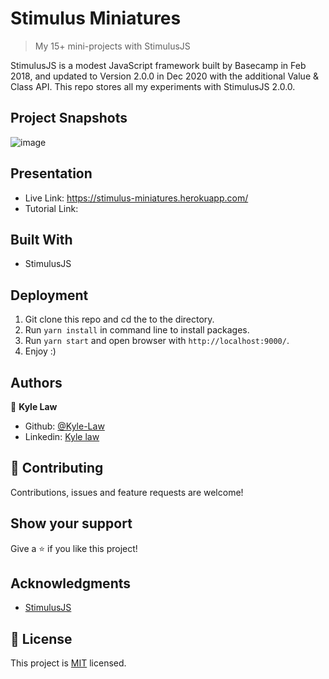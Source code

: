 # Stimulus Miniatures

> My 15+ mini-projects with StimulusJS

StimulusJS is a modest JavaScript framework built by Basecamp in Feb 2018, and updated to Version 2.0.0 in Dec 2020 with the additional Value & Class API. This repo stores all my experiments with StimulusJS 2.0.0.

## Project Snapshots

![image](https://user-images.githubusercontent.com/55923773/118135825-0892bc80-b436-11eb-8838-d13937b356bc.png)

## Presentation
- Live Link: https://stimulus-miniatures.herokuapp.com/
- Tutorial Link:

## Built With

- StimulusJS

## Deployment

1. Git clone this repo and cd the to the directory.
2. Run `yarn install` in command line to install packages.
3. Run `yarn start` and open browser with `http://localhost:9000/`.
4. Enjoy :)

## Authors

👤 **Kyle Law**

- Github: [@Kyle-Law](https://github.com/Kyle-Law)
- Linkedin: [Kyle law](https://www.linkedin.com/in/kyle-lawzhunkhing/)

## 🤝 Contributing

Contributions, issues and feature requests are welcome!

## Show your support

Give a ⭐️ if you like this project!

## Acknowledgments

- [StimulusJS](https://github.com/hotwired/stimulus)

## 📝 License

This project is [MIT](LICENSE) licensed.
